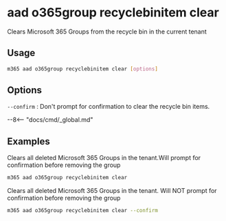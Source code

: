 # aad o365group recyclebinitem clear

Clears Microsoft 365 Groups from the recycle bin in the current tenant

## Usage

```sh
m365 aad o365group recyclebinitem clear [options]
```

## Options

`--confirm`
: Don't prompt for confirmation to clear the recycle bin items.

--8<-- "docs/cmd/_global.md"

## Examples

Clears all deleted Microsoft 365 Groups in the tenant.Will prompt for confirmation before removing the group

```sh
m365 aad o365group recyclebinitem clear
```

Clears all deleted Microsoft 365 Groups in the tenant. Will NOT prompt for confirmation before removing the group

```sh
m365 aad o365group recyclebinitem clear --confirm
```